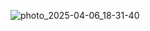 ![photo_2025-04-06_18-31-40](https://github.com/user-attachments/assets/c61049aa-fde2-408b-b6ea-d730064cf6d9)
